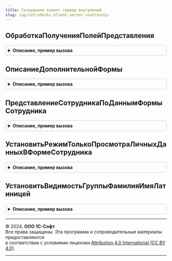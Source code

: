 ```yaml
---
title: Сотрудники клиент сервер внутренний
slug: zup/sotrudniki-klient-server-vnutrenniy
---
```



## ОбработкаПолученияПолейПредставления
<details style="margin: 1em 0; padding: 0.5em; border: 1px solid #ccc; border-radius: 6px;">

<summary style="font-weight: bold; cursor: pointer;">Описание, пример вызова</summary>

```bsl

Процедура ОбработкаПолученияПолейПредставления(Поля, СтандартнаяОбработка) Экспорт
```

Пример вызова
```bsl
СотрудникиКлиентСерверВнутренний.ОбработкаПолученияПолейПредставления(Поля, СтандартнаяОбработка) 
```
</details>

## ОписаниеДополнительнойФормы
<details style="margin: 1em 0; padding: 0.5em; border: 1px solid #ccc; border-radius: 6px;">

<summary style="font-weight: bold; cursor: pointer;">Описание, пример вызова</summary>

```bsl

Функция ОписаниеДополнительнойФормы(ИмяОткрываемойФормы) Экспорт
```

Пример вызова
```bsl
Результат = СотрудникиКлиентСерверВнутренний.ОписаниеДополнительнойФормы(ИмяОткрываемойФормы) 
```
</details>

## ПредставлениеСотрудникаПоДаннымФормыСотрудника
<details style="margin: 1em 0; padding: 0.5em; border: 1px solid #ccc; border-radius: 6px;">

<summary style="font-weight: bold; cursor: pointer;">Описание, пример вызова</summary>

```bsl

Функция ПредставлениеСотрудникаПоДаннымФормыСотрудника(Форма) Экспорт
```

Пример вызова
```bsl
Результат = СотрудникиКлиентСерверВнутренний.ПредставлениеСотрудникаПоДаннымФормыСотрудника(Форма) 
```
</details>

## УстановитьРежимТолькоПросмотраЛичныхДанныхВФормеСотрудника
<details style="margin: 1em 0; padding: 0.5em; border: 1px solid #ccc; border-radius: 6px;">

<summary style="font-weight: bold; cursor: pointer;">Описание, пример вызова</summary>

```bsl

Процедура УстановитьРежимТолькоПросмотраЛичныхДанныхВФормеСотрудника(Форма) Экспорт
```

Пример вызова
```bsl
СотрудникиКлиентСерверВнутренний.УстановитьРежимТолькоПросмотраЛичныхДанныхВФормеСотрудника(Форма) 
```
</details>

## УстановитьВидимостьГруппыФамилияИмяЛатиницей
<details style="margin: 1em 0; padding: 0.5em; border: 1px solid #ccc; border-radius: 6px;">

<summary style="font-weight: bold; cursor: pointer;">Описание, пример вызова</summary>

```bsl

Процедура УстановитьВидимостьГруппыФамилияИмяЛатиницей(Форма, ПутьКДанным) Экспорт
```

Пример вызова
```bsl
СотрудникиКлиентСерверВнутренний.УстановитьВидимостьГруппыФамилияИмяЛатиницей(Форма, ПутьКДанным) 
```
</details>

---

© 2024, **ООО 1С-Софт**  
Все права защищены. Эта программа и сопроводительные материалы предоставляются  
в соответствии с условиями лицензии [Attribution 4.0 International (CC BY 4.0)](https://creativecommons.org/licenses/by/4.0/legalcode).

---
